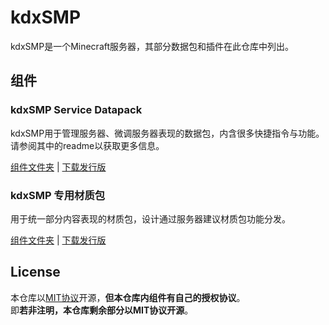 # kdxSMP
kdxSMP是一个Minecraft服务器，其部分数据包和插件在此仓库中列出。

## 组件
### kdxSMP Service Datapack
kdxSMP用于管理服务器、微调服务器表现的数据包，内含很多快捷指令与功能。请参阅其中的readme以获取更多信息。<br>

[组件文件夹](/datapack) \| [下载发行版](/release/kdxsmp_dp.zip)

### kdxSMP 专用材质包
用于统一部分内容表现的材质包，设计通过服务器建议材质包功能分发。

[组件文件夹](/resourcepack) \| [下载发行版](/release/kdxsmp_res.zip)

## License
本仓库以[MIT协议](/license.md)开源，**但本仓库内组件有自己的授权协议**。<br>
即**若非注明，本仓库剩余部分以MIT协议开源**。